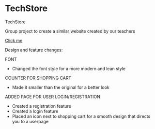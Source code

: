 # TechStore
TechStore

Group project to create a similar website created by our teachers

[Click me](https://sjogrenjohan.github.io/TechStore/)


Design and feature changes:

FONT
* Changed the font style for a more modern and lean style

COUNTER FOR SHOPPING CART
* Made it smaller than the original for a better look

ADDED PAGE FOR USER LOGIN/REGISTRATION
* Created a registration feature
* Created a login feature
* Placed an icon next to shopping cart for a smooth design that directs you to a userpage


